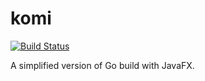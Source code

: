 # komi
[![Build Status](https://travis-ci.com/DerYeger/komi.svg?branch=master)](https://travis-ci.com/DerYeger/komi)

A simplified version of Go build with JavaFX.
